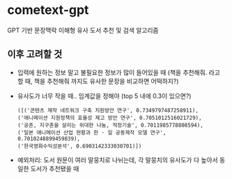 # cometext-gpt
GPT 기반 문장맥락 이해형 유사 도서 추천 및 검색 알고리즘

## 이후 고려할 것
- 입력에 원하는 정보 말고 불필요한 정보가 많이 들어있을 때 (책을 추천해줘. 라고 할 때, 책을 추천해줘 까지도 유사한 문장을 비교하면 어떡하지?)
- 유사도가 너무 작을 때.. 임계값을 정해야 (top 5 내에 0.3이 있으면?)
  
      ([('콘텐츠 제작 네트워크 구축 지원방안 연구', 0.7349797487258911),
      ('애니메이션 지원정책의 효율성 제고 방안 연구', 0.7051012516021729),
      ('공존, 지구촌을 살리는 위대한 나눔, 적정기술', 0.7011985778808594),
      ('일본 애니메이션 산업 현황과 한 · 일 공동제작 모델 연구', 0.7010248899459839),
      ('한국영화수익성분석', 0.6903142333030701)])


- 예외처리: 도서 원문이 여러 말뭉치로 나뉘는데, 각 말뭉치의 유사도가 다 높아서 동일한 도서가 추천됐을 때
